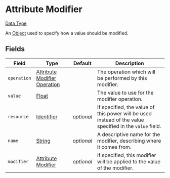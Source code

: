 # Attribute Modifier
[Data Type](../data_types.md)

An [Object](object.md) used to specify how a value should be modified.
## Fields

 | Field | Type | Default | Description | 
|---|---|---|---|
 | `operation` | [Attribute Modifier Operation](attribute_modifier_operation.md) |   | The operation which will be performed by this modifier. | 
 | `value` | [Float](float.md) |   | The value to use for the modifier operation. | 
 | `resource` | [Identifier](../data_types/identifier.md) | _optional_ | If specified, the value of this power will be used instead of the value specified in the `value` field. | 
 | `name` | [String](string.md) | _optional_ | A descriptive name for the modifier, describing where it comes from. | 
 | `modifier` | [Attribute Modifier](attribute_modifier.md) | _optional_ | If specified, this modifier will be applied to the value of the modifier. | 


